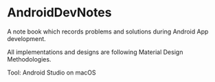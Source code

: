 # AndroidDevNotes

A note book which records problems and solutions during Android App development.

All implementations and designs are following Material Design Methodologies.

Tool: Android Studio on macOS

